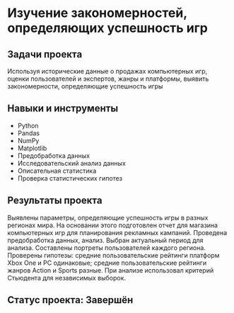 # Изучение закономерностей, определяющих успешность игр

## Задачи проекта

Используя исторические данные о продажах компьютерных игр, оценки пользователей и экспертов, жанры и платформы, выявить закономерности, определяющие успешность игры 

## Навыки и инструменты

- Python
- Pandas
- NumPy
- Matplotlib
- Предобработка данных
- Исследовательский анализ данных
- Описательная статистика
- Проверка статистических гипотез

## Результаты проекта

Выявлены параметры, определяющие успешность игры в разных регионах мира. На
основании этого подготовлен отчет для магазина компьютерных игр для планирования
рекламных кампаний. Проведена предобработка данных, анализ. Выбран актуальный
период для анализа. Составлены портреты пользователей каждого региона. Проверены
гипотезы: средние пользовательские рейтинги платформ Xbox One и PC одинаковые;
средние пользовательские рейтинги жанров Action и Sports разные. При анализе использовал критерий Стьюдента для независимых выборок.

## Статус проекта: Завершён
